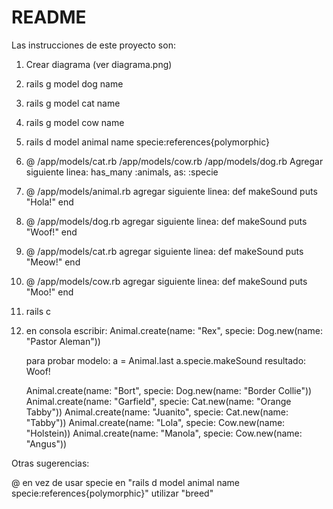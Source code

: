 # README
Las instrucciones de este proyecto son:

1. Crear diagrama (ver diagrama.png)
2. rails g model dog name
3. rails g model cat name
4. rails g model cow name
5. rails d model animal name specie:references{polymorphic}
6. @ /app/models/cat.rb
    /app/models/cow.rb
    /app/models/dog.rb 
    Agregar siguiente linea: 
    has_many :animals, as: :specie
7. @ /app/models/animal.rb agregar siguiente linea: 
    def makeSound
    puts "Hola!"
    end
8. @ /app/models/dog.rb agregar siguiente linea:
    def makeSound
    puts "Woof!"
    end
9. @ /app/models/cat.rb agregar siguiente linea:
    def makeSound
    puts "Meow!"
    end
10. @ /app/models/cow.rb agregar siguiente linea:
    def makeSound
    puts "Moo!"
    end
11. rails c
12. en consola escribir:
    Animal.create(name: "Rex", specie: Dog.new(name: "Pastor Aleman"))
    
    para probar modelo: 
    a = Animal.last
    a.specie.makeSound
    resultado: Woof!
    
    Animal.create(name: "Bort", specie: Dog.new(name: "Border Collie"))
    Animal.create(name: "Garfield", specie: Cat.new(name: "Orange Tabby"))
    Animal.create(name: "Juanito", specie: Cat.new(name: "Tabby"))
    Animal.create(name: "Lola", specie: Cow.new(name: "Holstein))
    Animal.create(name: "Manola", specie: Cow.new(name: "Angus"))

Otras sugerencias:

@ en vez de usar specie en "rails d model animal name specie:references{polymorphic}" utilizar "breed"
